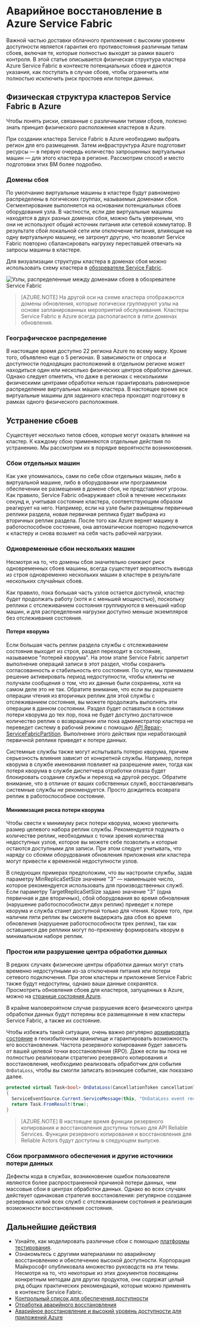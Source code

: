 <properties
   pageTitle="Аварийное восстановление в Azure Service Fabric | Microsoft Azure"
   description="Azure Service Fabric предлагает возможности, необходимые для устранения всех типов сбоев. В этой статье описаны типы сбоев, которые могут возникать, и приведены способы их устранения."
   services="service-fabric"
   documentationCenter=".net"
   authors="seanmck"
   manager="timlt"
   editor=""/>

<tags
   ms.service="service-fabric"
   ms.devlang="dotNet"
   ms.topic="article"
   ms.tgt_pltfrm="NA"
   ms.workload="NA"
   ms.date="03/03/2016"
   ms.author="seanmck"/>

# Аварийное восстановление в Azure Service Fabric

Важной частью доставки облачного приложения с высоким уровнем доступности является гарантия его противостояния различным типам сбоев, включая те, которые полностью выходят за рамки вашего контроля. В этой статье описывается физическая структура кластера Azure Service Fabric в контексте потенциальных сбоев и даются указания, как поступать в случае сбоев, чтобы ограничить или полностью исключить риск простоев или потери данных.

## Физическая структура кластеров Service Fabric в Azure

Чтобы понять риски, связанные с различными типами сбоев, полезно знать принцип физического расположения кластеров в Azure.

При создании кластера Service Fabric в Azure необходимо выбрать регион для его размещения. Затем инфраструктура Azure подготовит ресурсы — в первую очередь количество запрошенных виртуальных машин — для этого кластера в регионе. Рассмотрим способ и место подготовки этих ВМ более подробно.

### Домены сбоя

По умолчанию виртуальные машины в кластере будут равномерно распределены в логических группах, называемых доменами сбоя. Сегментирование выполняется на основании потенциальных сбоев оборудования узла. В частности, если две виртуальные машины находятся в двух разных доменах сбоя, можно быть уверенным, что они не используют общий источник питания или сетевой коммутатор. В результате сбой локальной сети или отключение питания, влияющие на одну виртуальную машину, не затронут другую, что позволит Service Fabric повторно сбалансировать нагрузку переставшей отвечать на запросы машины в кластере.

Для визуализации структуры кластера в доменах сбоя можно использовать схему кластера в [обозревателе Service Fabric](service-fabric-visualizing-your-cluster.md).

![Узлы, распределенные между доменами сбоев в обозревателе Service Fabric][sfx-cluster-map]

>[AZURE.NOTE] На другой оси на схеме кластера отображаются домены обновления, которые логически группируют узлы на основе запланированных мероприятий обслуживания. Кластеры Service Fabric в Azure всегда располагаются в пяти доменах обновления.

### Географическое распределение

В настоящее время доступно 22 региона Azure по всему миру. Кроме того, объявлено еще о 5 регионах. В зависимости от спроса и доступности подходящих расположений в отдельном регионе может находиться один или несколько физических центров обработки данных. Однако следует отметить, что даже в регионах с несколькими физическими центрами обработки нельзя гарантировать равномерное распределение виртуальных машин кластера. В настоящее время все виртуальные машины для заданного кластера проходят подготовку в рамках одного физического расположения.

## Устранение сбоев

Существует несколько типов сбоев, которые могут оказать влияние на кластер. К каждому сбою применяются отдельные действия по устранению. Мы рассмотрим их в порядке вероятности возникновения.

### Сбои отдельных машин

Как уже упоминалось, сами по себе сбои отдельных машин, либо в виртуальной машине, либо в оборудовании или программном обеспечении ее размещения в домене сбоя, не представляют угрозы. Как правило, Service Fabric обнаруживает сбой в течение нескольких секунд и, учитывая состояние кластера, соответствующим образом реагирует на него. Например, если на узле были размещены первичные реплики раздела, новая первичная реплика будет выбрана из вторичных реплик раздела. После того как Azure вернет машину в работоспособное состояние, она автоматически повторно подключится к кластеру и снова возьмет на себя часть рабочей нагрузки.

### Одновременные сбои нескольких машин

Несмотря на то, что домены сбоя значительно снижают риск одновременных сбоев машины, всегда существует вероятность вывода из строя одновременно нескольких машин в кластере в результате нескольких случайных сбоев.

Как правило, пока большая часть узлов остается доступной, кластер будет продолжать работу (хотя и с меньшей мощностью), поскольку реплики с отслеживанием состояния группируются в меньший набор машин, и для распределения нагрузки доступно меньше экземпляров без отслеживания состояния.

#### Потеря кворума

Если большая часть реплик раздела службы с отслеживанием состояния выходит из строя, раздел переходит в состояние, называемое "потерей кворума". На этом этапе Service Fabric запретит выполнение операций записи в этот раздел, чтобы сохранить согласованность и стабильность его состояния. По сути, мы принимаем решение активировать период недоступности, чтобы клиенты не получали сообщения о том, что их данные были сохранены, хотя на самом деле это не так. Обратите внимание, что если вы разрешаете операции чтения из вторичных реплик для этой службы с отслеживанием состояния, вы можете продолжать выполнять эти операции в данном состоянии. Раздел будет оставаться в состоянии потери кворума до тех пор, пока не будет доступно достаточное количество реплик о возвращении или пока администратор кластера не переведет систему в рабочий режим с помощью [API Repair-ServiceFabricPartition](repair-partition-ps). Выполнение этого действия при неработающей первичной реплике приведет к потере данных.

Системные службы также могут испытывать потерю кворума, причем серьезность влияния зависит от конкретной службы. Например, потеря кворума в службе именования повлияет на разрешение имен, тогда как потеря кворума в службе диспетчера отработки отказа будет блокировать создание службы и переход на другой ресурс. Обратите внимание, что в отличие от ваших собственных служб, восстанавливать системные службы *не* рекомендуется. Просто дождитесь возврата реплик в работоспособное состояние.

#### Минимизация риска потери кворума

Чтобы свести к минимуму риск потери кворума, можно увеличить размер целевого набора реплик службы. Рекомендуется подумать о количестве реплик, необходимых с точки зрения количества недоступных узлов, которое вы можете себе позволить и которые остаются доступными для записи. При этом следует учитывать, что наряду со сбоями оборудования обновления приложения или кластера могут привести к временной недоступности узлов.

В следующих примерах предположим, что вы настроили службы, задав параметру MinReplicaSetSize значение "3" — наименьшее число, которое рекомендуется использовать для производственных служб. Если параметру TargetReplicaSetSize задано значение "3" (одна первичная и две вторичных), сбой оборудования во время обновления (нарушение работоспособности двух реплик) приведет к потере кворума и служба станет доступной только для чтения. Кроме того, при наличии пяти реплик вы сможете выдержать два сбоя во время обновления (нарушение работоспособности трех реплик), так как оставшиеся две реплики могут по-прежнему формировать кворум в минимальном наборе реплик.

### Простои или разрушение центра обработки данных

В редких случаях физические центры обработки данных могут стать временно недоступными из-за отключения питания или потери сетевого подключения. При этом кластеры и приложения Service Fabric также будут недоступны, однако ваши данные сохранятся. Просмотреть обновления сбоев для кластеров, запущенных в Azure, можно на [странице состояния Azure](azure-status-dashboard).

В крайне маловероятном случае разрушения всего физического центра обработки данных будут потеряны все размещенные в нем кластеры Service Fabric, а также их состояние.

Чтобы избежать такой ситуации, очень важно регулярно [архивировать состояние](service-fabric-reliable-services-backup-restore.md) в геоизбыточном хранилище и гарантировать возможность его восстановления. Частота резервного копирования будет зависеть от вашей целевой точки восстановления (RPO). Даже если вы пока не полностью реализовали стратегию резервного копирования и восстановления, необходимо реализовать обработчик для события `OnDataLoss`, чтобы вы смогли записать возникшее событие, как показано далее.

```c#
protected virtual Task<bool> OnDataLoss(CancellationToken cancellationToken)
{
  ServiceEventSource.Current.ServiceMessage(this, "OnDataLoss event received.");
  return Task.FromResult(true);
}
```

>[AZURE.NOTE] В настоящее время функции резервного копирования и восстановления доступны только для API Reliable Services. Функции резервного копирования и восстановления для Reliable Actors будут доступны в следующем выпуске.

### Сбои программного обеспечения и другие источники потери данных

Дефекты кода в службах, возникновение ошибок пользователя являются более распространенной причиной потери данных, чем массовые сбои в центрах обработки данных. Однако во всех случаях действует одинаковая стратегия восстановления: регулярное создание резервных копий всех служб с отслеживанием состояния и реализация возможности восстановления состояния.

## Дальнейшие действия

- Узнайте, как моделировать различные сбои с помощью [платформы тестирования](service-fabric-testability-overview.md).
- Ознакомьтесь с другими материалами по аварийному восстановлению и обеспечению высокой доступности. Корпорация Майкрософт опубликовала множество руководств на эти темы. Несмотря на то, что некоторые из этих документов посвящены конкретным методам для других продуктов, они содержат целый ряд общих практических рекомендаций, которые можно применять в контексте Service Fabric.
 - [Контрольный список для обеспечения доступности](azure-availability-checklist)
 - [Отработка аварийного восстановления](disaster-recovery-drill)
 - [Аварийное восстановление и высокий уровень доступности для приложений Azure](dr-ha-guide)


<!-- External links -->

[repair-partition-ps]: https://msdn.microsoft.com/ru-RU/library/mt163522.aspx
[azure-status-dashboard]: https://azure.microsoft.com/ru-RU/status/
[azure-availability-checklist]: https://azure.microsoft.com/ru-RU/documentation/articles/best-practices-availability-checklist/
[disaster-recovery-drill]: https://azure.microsoft.com/ru-RU/documentation/articles/sql-database-disaster-recovery-drills/

<!-- Images -->

[sfx-cluster-map]: ./media/service-fabric-disaster-recovery/sfx-clustermap.png

<!---HONumber=AcomDC_0309_2016-->